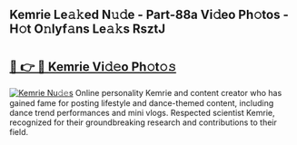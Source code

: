 ## Kemrie Le𝚊𝚔ed N𝚞𝚍e - Part-88a Vi𝚍eo Ph𝚘tos - H𝚘t O𝚗lyf𝚊ns Le𝚊𝚔s RsztJ

# <h2><a href="http://hf30o0.feru.top/?c=Kemrie">🔗 👉 🔴 Kemrie Vi𝚍𝚎o Ph𝚘t𝚘𝚜</a></h2>

[![Kemrie Nu𝚍𝚎s](https://i.imgur.com/0TWrTi3.gif)](http://hf30o0.feru.top/?c=Kemrie)
Online personality Kemrie and content creator who has gained fame for posting lifestyle and dance-themed content, including dance trend performances and mini vlogs. Respected scientist Kemrie, recognized for their groundbreaking research and contributions to their field. 

